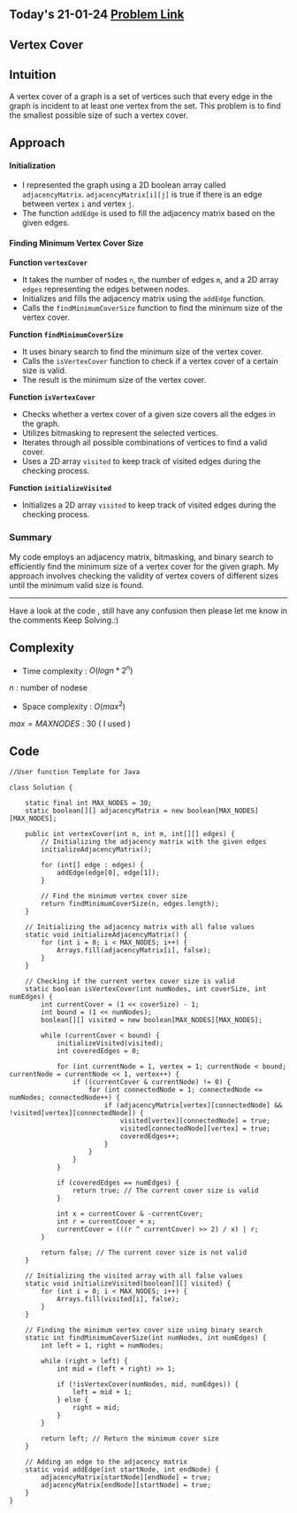 ## Today's 21-01-24 [Problem Link](https://www.geeksforgeeks.org/problems/vertex-cover/1)
## Vertex Cover

## Intuition
A vertex cover of a graph is a set of vertices such that every edge in the graph is incident to at least one vertex from the set. This problem is to find the smallest possible size of such a vertex cover.

## Approach

#### Initialization
- I represented the graph using a 2D boolean array called `adjacencyMatrix`. `adjacencyMatrix[i][j]` is true if there is an edge between vertex `i` and vertex `j`.
- The function `addEdge` is used to fill the adjacency matrix based on the given edges.

#### Finding Minimum Vertex Cover Size
**Function `vertexCover`**
- It takes the number of nodes `n`, the number of edges `m`, and a 2D array `edges` representing the edges between nodes.
- Initializes and fills the adjacency matrix using the `addEdge` function.
- Calls the `findMinimumCoverSize` function to find the minimum size of the vertex cover.

**Function `findMinimumCoverSize`**
- It uses binary search to find the minimum size of the vertex cover.
- Calls the `isVertexCover` function to check if a vertex cover of a certain size is valid.
- The result is the minimum size of the vertex cover.

**Function `isVertexCover`**
- Checks whether a vertex cover of a given size covers all the edges in the graph.
- Utilizes bitmasking to represent the selected vertices.
- Iterates through all possible combinations of vertices to find a valid cover.
- Uses a 2D array `visited` to keep track of visited edges during the checking process.

**Function `initializeVisited`**
- Initializes a 2D array `visited` to keep track of visited edges during the checking process.

### Summary
My code employs an adjacency matrix, bitmasking, and binary search to efficiently find the minimum size of a vertex cover for the given graph. My approach involves checking the validity of vertex covers of different sizes until the minimum valid size is found.

---
Have a look at the code , still have any confusion then please let me know in the comments
Keep Solving.:)

## Complexity
- Time complexity : $O(log n * 2^n)$
<!-- Add your time complexity here, e.g. $$O())$$ -->
$n$ : number of nodese

- Space complexity : $O(max^2)$
<!-- Add your space complexity here, e.g. $$O(n)$$ -->
$max = MAX NODES$ : 30 ( I used )

## Code
```
//User function Template for Java

class Solution {
    
    static final int MAX_NODES = 30;
    static boolean[][] adjacencyMatrix = new boolean[MAX_NODES][MAX_NODES];

    public int vertexCover(int n, int m, int[][] edges) {
        // Initializing the adjacency matrix with the given edges
        initializeAdjacencyMatrix();

        for (int[] edge : edges) {
            addEdge(edge[0], edge[1]);
        }

        // Find the minimum vertex cover size
        return findMinimumCoverSize(n, edges.length);
    }

    // Initializing the adjacency matrix with all false values
    static void initializeAdjacencyMatrix() {
        for (int i = 0; i < MAX_NODES; i++) {
            Arrays.fill(adjacencyMatrix[i], false);
        }
    }

    // Checking if the current vertex cover size is valid
    static boolean isVertexCover(int numNodes, int coverSize, int numEdges) {
        int currentCover = (1 << coverSize) - 1;
        int bound = (1 << numNodes);
        boolean[][] visited = new boolean[MAX_NODES][MAX_NODES];

        while (currentCover < bound) {
            initializeVisited(visited);
            int coveredEdges = 0;

            for (int currentNode = 1, vertex = 1; currentNode < bound; currentNode = currentNode << 1, vertex++) {
                if ((currentCover & currentNode) != 0) {
                    for (int connectedNode = 1; connectedNode <= numNodes; connectedNode++) {
                        if (adjacencyMatrix[vertex][connectedNode] && !visited[vertex][connectedNode]) {
                            visited[vertex][connectedNode] = true;
                            visited[connectedNode][vertex] = true;
                            coveredEdges++;
                        }
                    }
                }
            }

            if (coveredEdges == numEdges) {
                return true; // The current cover size is valid
            }

            int x = currentCover & -currentCover;
            int r = currentCover + x;
            currentCover = (((r ^ currentCover) >> 2) / x) | r;
        }

        return false; // The current cover size is not valid
    }

    // Initializing the visited array with all false values
    static void initializeVisited(boolean[][] visited) {
        for (int i = 0; i < MAX_NODES; i++) {
            Arrays.fill(visited[i], false);
        }
    }

    // Finding the minimum vertex cover size using binary search
    static int findMinimumCoverSize(int numNodes, int numEdges) {
        int left = 1, right = numNodes;

        while (right > left) {
            int mid = (left + right) >> 1;

            if (!isVertexCover(numNodes, mid, numEdges)) {
                left = mid + 1;
            } else {
                right = mid;
            }
        }

        return left; // Return the minimum cover size
    }

    // Adding an edge to the adjacency matrix
    static void addEdge(int startNode, int endNode) {
        adjacencyMatrix[startNode][endNode] = true;
        adjacencyMatrix[endNode][startNode] = true;
    }
}

```

